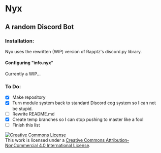 # Nyx
## A random Discord Bot

### Installation:

Nyx uses the rewritten (WIP) version of Rapptz's discord.py library.

#### Configuring "info.nyx"

Currently a WIP...

### To Do:

- [x] Make repository
- [x] Turn module system back to standard Discord cog system so I can not be stupid.
- [ ] Rewrite README.md
- [x] Create temp branches so I can stop pushing to master like a fool
- [ ] Finish this list

<a rel="license" href="http://creativecommons.org/licenses/by-nc/4.0/"><img alt="Creative Commons License" style="border-width:0" src="https://i.creativecommons.org/l/by-nc/4.0/88x31.png" /></a><br />This work is licensed under a <a rel="license" href="http://creativecommons.org/licenses/by-nc/4.0/">Creative Commons Attribution-NonCommercial 4.0 International License</a>.

